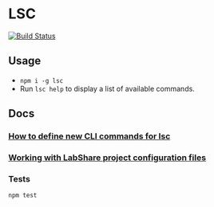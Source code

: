 # LSC

[![Build Status](https://travis-ci.org/LabShare/lsc.svg?branch=master)](https://travis-ci.org/LabShare/lsc)

## Usage
 - `npm i -g lsc`
 - Run `lsc help` to display a list of available commands.

## Docs
### [How to define new CLI commands for lsc](docs/package-cli.md)
### [Working with LabShare project configuration files](configuration-files.md)

### Tests
`npm test`

